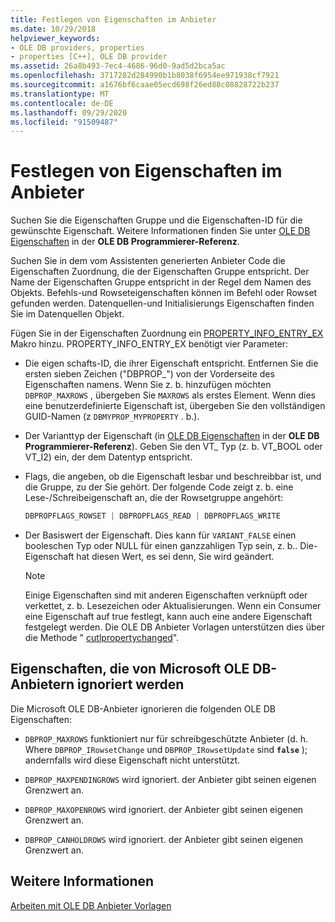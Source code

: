 ```yaml
---
title: Festlegen von Eigenschaften im Anbieter
ms.date: 10/29/2018
helpviewer_keywords:
- OLE DB providers, properties
- properties [C++], OLE DB provider
ms.assetid: 26a8b493-7ec4-4686-96d0-9ad5d2bca5ac
ms.openlocfilehash: 3717282d284990b1b8038f6954ee971938cf7921
ms.sourcegitcommit: a1676bf6caae05ecd698f26ed80c08828722b237
ms.translationtype: MT
ms.contentlocale: de-DE
ms.lasthandoff: 09/29/2020
ms.locfileid: "91509487"
---
```

# <a name="setting-properties-in-your-provider"></a>Festlegen von Eigenschaften im Anbieter

Suchen Sie die Eigenschaften Gruppe und die Eigenschaften-ID für die gewünschte Eigenschaft. Weitere Informationen finden Sie unter [OLE DB Eigenschaften](/previous-versions/windows/desktop/ms722734(v=vs.85)) in der **OLE DB Programmierer-Referenz**.

Suchen Sie in dem vom Assistenten generierten Anbieter Code die Eigenschaften Zuordnung, die der Eigenschaften Gruppe entspricht. Der Name der Eigenschaften Gruppe entspricht in der Regel dem Namen des Objekts. Befehls-und Rowseteigenschaften können im Befehl oder Rowset gefunden werden. Datenquellen-und Initialisierungs Eigenschaften finden Sie im Datenquellen Objekt.

Fügen Sie in der Eigenschaften Zuordnung ein [PROPERTY_INFO_ENTRY_EX](./macros-for-ole-db-provider-templates.md#property_info_entry_ex) Makro hinzu. PROPERTY_INFO_ENTRY_EX benötigt vier Parameter:

- Die eigen schafts-ID, die ihrer Eigenschaft entspricht. Entfernen Sie die ersten sieben Zeichen ("DBPROP_") von der Vorderseite des Eigenschaften namens. Wenn Sie z. b. hinzufügen möchten `DBPROP_MAXROWS` , übergeben Sie `MAXROWS` als erstes Element. Wenn dies eine benutzerdefinierte Eigenschaft ist, übergeben Sie den vollständigen GUID-Namen (z `DBMYPROP_MYPROPERTY` . b.).

- Der Varianttyp der Eigenschaft (in [OLE DB Eigenschaften](/previous-versions/windows/desktop/ms722734(v=vs.85)) in der **OLE DB Programmierer-Referenz**). Geben Sie den VT_ Typ (z. b. VT_BOOL oder VT_I2) ein, der dem Datentyp entspricht.

- Flags, die angeben, ob die Eigenschaft lesbar und beschreibbar ist, und die Gruppe, zu der Sie gehört. Der folgende Code zeigt z. b. eine Lese-/Schreibeigenschaft an, die der Rowsetgruppe angehört:

    ```cpp
    DBPROPFLAGS_ROWSET | DBPROPFLAGS_READ | DBPROPFLAGS_WRITE
    ```

- Der Basiswert der Eigenschaft. Dies kann für `VARIANT_FALSE` einen booleschen Typ oder NULL für einen ganzzahligen Typ sein, z. b.. Die-Eigenschaft hat diesen Wert, es sei denn, Sie wird geändert.

    > [!NOTE]
    > Einige Eigenschaften sind mit anderen Eigenschaften verknüpft oder verkettet, z. b. Lesezeichen oder Aktualisierungen. Wenn ein Consumer eine Eigenschaft auf true festlegt, kann auch eine andere Eigenschaft festgelegt werden. Die OLE DB Anbieter Vorlagen unterstützen dies über die Methode " [cutlpropertychanged](./cutlprops-class.md#onpropertychanged)".

## <a name="properties-ignored-by-microsoft-ole-db-providers"></a>Eigenschaften, die von Microsoft OLE DB-Anbietern ignoriert werden

Die Microsoft OLE DB-Anbieter ignorieren die folgenden OLE DB Eigenschaften:

- `DBPROP_MAXROWS` funktioniert nur für schreibgeschützte Anbieter (d. h. Where `DBPROP_IRowsetChange` und `DBPROP_IRowsetUpdate` sind **`false`** ); andernfalls wird diese Eigenschaft nicht unterstützt.

- `DBPROP_MAXPENDINGROWS` wird ignoriert. der Anbieter gibt seinen eigenen Grenzwert an.

- `DBPROP_MAXOPENROWS` wird ignoriert. der Anbieter gibt seinen eigenen Grenzwert an.

- `DBPROP_CANHOLDROWS` wird ignoriert. der Anbieter gibt seinen eigenen Grenzwert an.

## <a name="see-also"></a>Weitere Informationen

[Arbeiten mit OLE DB Anbieter Vorlagen](../../data/oledb/working-with-ole-db-provider-templates.md)
